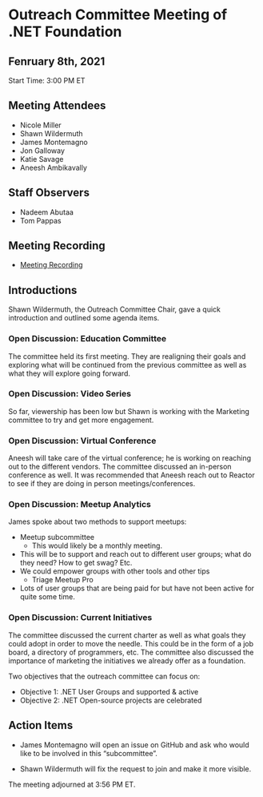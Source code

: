 # Outreach Committee Meeting of .NET Foundation
## Fenruary 8th, 2021
Start Time: 3:00 PM ET

## Meeting Attendees
	

- Nicole Miller
- Shawn Wildermuth
- James Montemagno
- Jon Galloway
- Katie Savage
- Aneesh Ambikavally

## Staff Observers 

- Nadeem Abutaa 
- Tom Pappas

## Meeting Recording

- [Meeting Recording](https://dotnetfoundation.sharepoint.com/:v:/g/EXP8OhHzJWhArUkR_wijEDQBksawTrhtXbhlWAA8Tvqk-g)

## Introductions

Shawn Wildermuth, the Outreach Committee Chair, gave a quick introduction and outlined some agenda items.

### Open Discussion: Education Committee

The committee held its first meeting. They are realigning their goals and exploring what will be continued from the previous committee as well as what they will explore going forward.


### Open Discussion: Video Series

So far, viewership has been low but Shawn is working with the Marketing committee to try and get more engagement.

### Open Discussion: Virtual Conference

Aneesh will take care of the virtual conference; he is working on reaching out to the different vendors. The committee discussed an in-person conference as well. It was recommended that Aneesh reach out to Reactor to see if they are doing in person meetings/conferences.

### Open Discussion: Meetup Analytics

James spoke about two methods to support meetups:
- Meetup subcommittee 
    - This would likely be a monthly meeting.
- This will be to support and reach out to different user groups; what do they need? How to get swag? Etc.
- We could empower groups with other tools and other tips
    - Triage Meetup Pro
- Lots of user groups that are being paid for but have not been active for quite some time.

### Open Discussion: Current Initiatives

The committee discussed the current charter as well as what goals they could adopt in order to move the needle. This could be in the form of a job board, a directory of programmers, etc. The committee also discussed the importance of marketing the initiatives we already offer as a foundation.

Two objectives that the outreach committee can focus on:

- Objective 1: .NET User Groups and supported & active
- Objective 2: .NET Open-source projects are celebrated


## Action Items 

- James Montemagno will open an issue on GitHub and ask who would like to be involved in this “subcommittee”.

- Shawn Wildermuth will fix the request to join and make it more visible.

The meeting adjourned at 3:56 PM ET.


